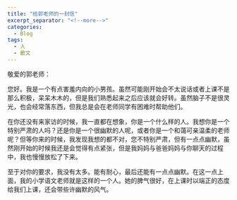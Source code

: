 ```yaml
---
title: "给郭老师的一封信"
excerpt_separator: "<!--more-->"
categories:
  - Blog
tags:
  - 人
  - 散文
---
```


敬爱的郭老师：

您好。我是一个有点害羞内向的小男孩。<!--more-->虽然可能刚开始会不太说话或者上课不是那么积极，呆呆木木的，但是我们熟悉起来之后应该就会好转。虽然脑子不是很灵光，也会经常落东西，但我总是会在老师同学有困难时帮助他们。

在你还没有来家访的时候，我一直都在想象，你是一个什么样的人。我想你是一个特别严肃的人吗？还是你是一个很幽默的人呢，或者你是一个和蔼可亲温柔的老师呢？但等你来的时候，我发现我想的都不对，您不特别严肃，但有一点点幽默，虽然刚开始的时候我还是会觉得有点紧张，但是我妈妈与爸爸妈妈与你聊天的过程中，我也慢慢放松了下来。

至于对你的要求，我没有太多。能有耐心，最后还能有一点点幽默。在这一点上面，我的小学语文老师就是这样的一个人。她的脾气很好，在上课时以端正的态度给我们上课，还会带些许幽默的风气。